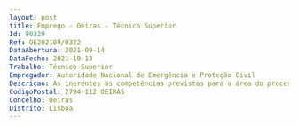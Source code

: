 ```yaml
--- 
layout: post
title: Emprego - Oeiras - Técnico Superior
Id: 90329
Ref: OE202109/0322
DataAbertura: 2021-09-14
DataFecho: 2021-10-13
Trabalho: Técnico Superior
Empregador: Autoridade Nacional de Emergência e Proteção Civil
Descricao: As inerentes às competências previstas para a área do processamento das contraordenações e constantes, especialmente, no artigo 20.º do Decreto Lei n.º 45 2019, de 1 de abril, que aprovou a nova orgânica da ANEPC, melhor escalpelizada no artigo 23.º do Despacho 14688 2014, de 4 de dezembro, na sua redação atual.
CodigoPostal: 2794-112 OEIRAS
Concelho: Oeiras
Distrito: Lisboa
--- 
```

